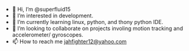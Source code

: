- 👋 Hi, I’m @superfluid15
- 👀 I’m interested in development.
- 🌱 I’m currently learning linux, python, and thony python IDE.
- 💞️ I’m looking to collaborate on projects involing motion tracking and accelerometer/ gyroscopes.
- 📫 How to reach me jahfighter12@yahoo.com

<!---
superfluid15/superfluid15 is a ✨ special ✨ repository because its `README.md` (this file) appears on your GitHub profile.
You can click the Preview link to take a look at your changes.
--->
